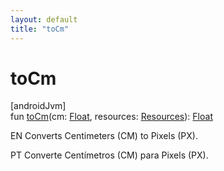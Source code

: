 ```yaml
---
layout: default
title: "toCm"
---
```


# toCm

[androidJvm]\
fun [toCm](to-cm.md)(cm: [Float](https://kotlinlang.org/api/core/kotlin-stdlib/kotlin/-float/index.html), resources: [Resources](https://developer.android.com/reference/kotlin/android/content/res/Resources.html)): [Float](https://kotlinlang.org/api/core/kotlin-stdlib/kotlin/-float/index.html)

EN Converts Centimeters (CM) to Pixels (PX).

PT Converte Centímetros (CM) para Pixels (PX).